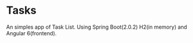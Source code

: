 # Tasks
An simples app of Task List. Using Spring Boot(2.0.2) H2(in memory) and Angular 6(frontend).
